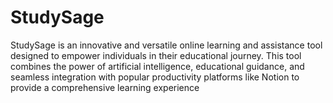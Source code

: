 # StudySage
StudySage is an innovative and versatile online learning and assistance tool designed to empower individuals in their educational journey. This tool combines the power of artificial intelligence, educational guidance, and seamless integration with popular productivity platforms like Notion to provide a comprehensive learning experience
